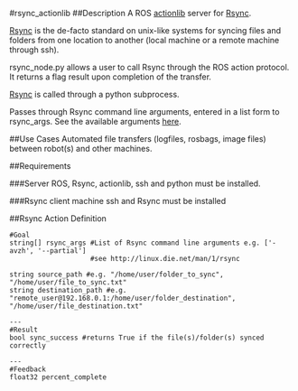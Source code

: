 #rsync_actionlib
##Description
A ROS [actionlib](http://wiki.ros.org/actionlib) server for [Rsync](https://en.wikipedia.org/wiki/Rsync).

[Rsync](https://en.wikipedia.org/wiki/Rsync) is the de-facto standard on unix-like systems for syncing files and folders from one location to another (local machine or a remote machine through ssh).

rsync_node.py allows a user to call Rsync through the ROS action protocol. It returns a flag result upon completion of the transfer.

[Rsync](https://en.wikipedia.org/wiki/Rsync) is called through a python subprocess.

Passes through Rsync command line arguments, entered in a list form to rsync_args. See the available arguments [here](http://linux.die.net/man/1/rsync).

##Use Cases
Automated file transfers (logfiles, rosbags, image files) between robot(s) and other machines.

##Requirements

###Server
ROS, Rsync, actionlib, ssh and python must be installed.

###Rsync client machine
ssh and Rsync must be installed

##Rsync Action Definition
```
#Goal
string[] rsync_args #List of Rsync command line arguments e.g. ['-avzh', '--partial']
                    #see http://linux.die.net/man/1/rsync
                    
string source_path #e.g. "/home/user/folder_to_sync", "/home/user/file_to_sync.txt"
string destination_path #e.g. "remote_user@192.168.0.1:/home/user/folder_destination", "/home/user/file_destination.txt"

---
#Result
bool sync_success #returns True if the file(s)/folder(s) synced correctly

---
#Feedback
float32 percent_complete
```
